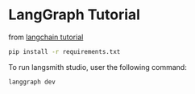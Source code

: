 # LangGraph Tutorial

from [langchain tutorial](https://github.com/langchain-ai/react-agent)

```bash
pip install -r requirements.txt
```

To run langsmith studio, user the following command:

```bash
langgraph dev
```
